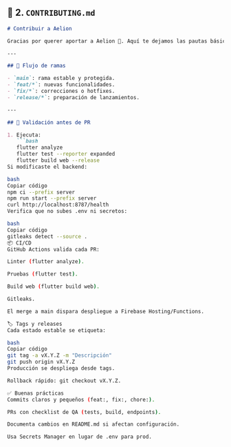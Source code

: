 ## 📄 2. `CONTRIBUTING.md`

```markdown
# Contribuir a Aelion

Gracias por querer aportar a Aelion 🚀. Aquí te dejamos las pautas básicas.

---

## 🔀 Flujo de ramas

- `main`: rama estable y protegida.
- `feat/*`: nuevas funcionalidades.
- `fix/*`: correcciones o hotfixes.
- `release/*`: preparación de lanzamientos.

---

## 🧪 Validación antes de PR

1. Ejecuta:
   ```bash
   flutter analyze
   flutter test --reporter expanded
   flutter build web --release
Si modificaste el backend:

bash
Copiar código
npm ci --prefix server
npm run start --prefix server
curl http://localhost:8787/health
Verifica que no subes .env ni secretos:

bash
Copiar código
gitleaks detect --source .
📦 CI/CD
GitHub Actions valida cada PR:

Linter (flutter analyze).

Pruebas (flutter test).

Build web (flutter build web).

Gitleaks.

El merge a main dispara despliegue a Firebase Hosting/Functions.

🏷 Tags y releases
Cada estado estable se etiqueta:

bash
Copiar código
git tag -a vX.Y.Z -m "Descripción"
git push origin vX.Y.Z
Producción se despliega desde tags.

Rollback rápido: git checkout vX.Y.Z.

✅ Buenas prácticas
Commits claros y pequeños (feat:, fix:, chore:).

PRs con checklist de QA (tests, build, endpoints).

Documenta cambios en README.md si afectan configuración.

Usa Secrets Manager en lugar de .env para prod.
